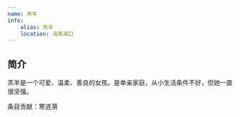 ```yaml
---
name: 羔羊
info:
    alias: 羔羊
    location: 海南海口
---
```


## 简介

羔羊是一个可爱、温柔、善良的女孩。是单亲家庭，从小生活条件不好，但她一直很坚强。

条目贡献：寒涟漪
